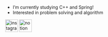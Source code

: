 - I’m currently studying C++ and Spring!
- Interested in problem solving and algorithm

[<img src='https://cdn.jsdelivr.net/npm/simple-icons@3.0.1/icons/instagram.svg' alt='instagram' height='40'>](https://www.instagram.com/dev_his0si/) 
[<img src='https://cdn.jsdelivr.net/npm/simple-icons@3.0.1/icons/notion.svg' alt='notion' height='40'>](https://actually-whip-9e0.notion.site/Hee-Seo-Kim-9fbed305fa284e79940dd3c4f3dfef1b)
